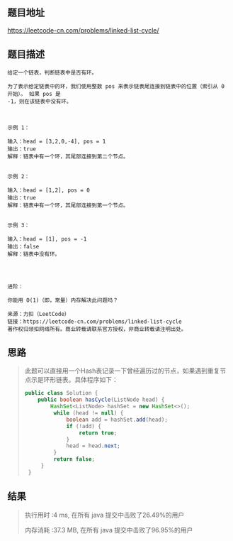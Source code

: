 ## 题目地址
 https://leetcode-cn.com/problems/linked-list-cycle/ 
 
## 题目描述
```
给定一个链表，判断链表中是否有环。
 
为了表示给定链表中的环，我们使用整数 pos 来表示链表尾连接到链表中的位置（索引从 0 开始）。 如果 pos 是
-1，则在该链表中没有环。
 
  
 
示例 1：
 
输入：head = [3,2,0,-4], pos = 1
输出：true
解释：链表中有一个环，其尾部连接到第二个节点。
 
 
示例 2：
 
输入：head = [1,2], pos = 0
输出：true
解释：链表中有一个环，其尾部连接到第一个节点。
 
 
示例 3：
 
输入：head = [1], pos = -1
输出：false
解释：链表中没有环。
 
 
  
 
进阶：
 
你能用 O(1)（即，常量）内存解决此问题吗？
 
来源：力扣（LeetCode）
链接：https://leetcode-cn.com/problems/linked-list-cycle
著作权归领扣网络所有。商业转载请联系官方授权，非商业转载请注明出处。
```
 
## 思路
 
>   此题可以直接用一个Hash表记录一下曾经遍历过的节点，如果遇到重复节点示是环形链表。具体程序如下：
>
>   ```java
>public class Solution {
>       public boolean hasCycle(ListNode head) {
>           HashSet<ListNode> hashSet = new HashSet<>();
>            while (head != null) {
>                boolean add = hashSet.add(head);
>                if (!add) {
>                    return true;
>                }
>                head = head.next;
>            }
>            return false;
>        }
>    }
>    ```
>    
 
## 结果
 
> 执行用时 :4 ms, 在所有 java 提交中击败了26.49%的用户
>
> 内存消耗 :37.3 MB, 在所有 java 提交中击败了96.95%的用户
